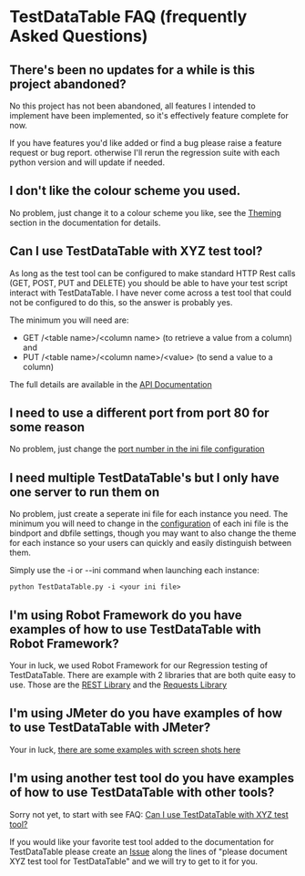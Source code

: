 # TestDataTable FAQ (frequently Asked Questions)

## There's been no updates for a while is this project abandoned?

No this project has not been abandoned, all features I intended to implement have been implemented, so it's effectively feature complete for now.

If you have features you'd like added or find a bug please raise a feature request or bug report. otherwise I'll rerun the regression suite with each python version and will update if needed.

## I don't like the colour scheme you used.

No problem, just change it to a colour scheme you like, see the [Theming](./InstallationAndConfiguration.md#theming-changing-the-colour-scheme) section in the documentation for details.

## Can I use TestDataTable with XYZ test tool?

As long as the test tool can be configured to make standard HTTP Rest calls (GET, POST, PUT and DELETE) you should be able to have your test script interact with TestDataTable. I have never come across a test tool that could not be configured to do this, so the answer is probably yes.

The minimum you will need are:
- GET /&lt;table name&gt;/&lt;column name&gt;	(to retrieve a value from a column)
	and
- PUT /&lt;table name&gt;/&lt;column name&gt;/&lt;value&gt;			(to send a value to a column)

The full details are available in the [API Documentation](./rest_api.md)

## I need to use a different port from port 80 for some reason

No problem, just change the [port number in the ini file configuration](./InstallationAndConfiguration.md#Configuration)

## I need multiple TestDataTable's but I only have one server to run them on

No problem, just create a seperate ini file for each instance you need. The minimum you will need to change in the [configuration](./InstallationAndConfiguration.md#Configuration) of each ini file is the bindport and dbfile settings, though you may want to also change the theme for each instance so your users can quickly and easily distinguish between them.

Simply use the -i or --ini command when launching each instance:
```
python TestDataTable.py -i <your ini file>
```

## I'm using Robot Framework do you have examples of how to use TestDataTable with Robot Framework?

Your in luck, we used Robot Framework for our Regression testing of TestDataTable. There are example with 2 libraries that are both quite easy to use. Those are the [REST Library](../Regression_Tests/TestDataTable-API_REST.robot) and the [Requests Library](../Regression_Tests/TestDataTable-API_requests.robot)

## I'm using JMeter do you have examples of how to use TestDataTable with JMeter?

Your in luck, [there are some examples with screen shots here](../TestTools/JMeter/JMeter.md)


## I'm using another test tool do you have examples of how to use TestDataTable with other tools?

Sorry not yet, to start with see FAQ: [Can I use TestDataTable with XYZ test tool?](#can-i-use-testdatatable-with-xyz-test-tool)

If you would like your favorite test tool added to the documentation for TestDataTable please create an [Issue](https://github.com/damies13/TestDataTable/issues) along the lines of "please document XYZ test tool for TestDataTable" and we will try to get to it for you.
